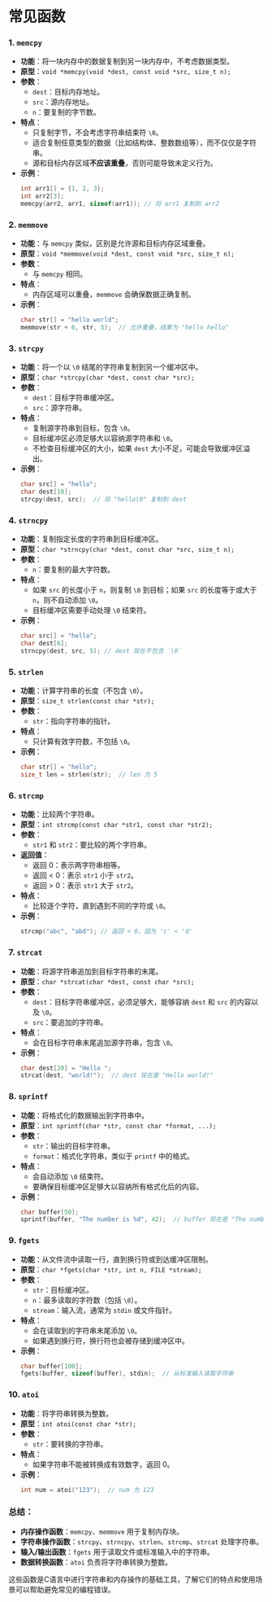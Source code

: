 # 常见函数

### 1. **`memcpy`**
   - **功能**：将一块内存中的数据复制到另一块内存中，不考虑数据类型。
   - **原型**：`void *memcpy(void *dest, const void *src, size_t n);`
   - **参数**：
     - `dest`：目标内存地址。
     - `src`：源内存地址。
     - `n`：要复制的字节数。
   - **特点**：
     - 只复制字节，不会考虑字符串结束符 `\0`。
     - 适合复制任意类型的数据（比如结构体、整数数组等），而不仅仅是字符串。
     - 源和目标内存区域**不应该重叠**，否则可能导致未定义行为。
   - **示例**：
     ```c
     int arr1[] = {1, 2, 3};
     int arr2[3];
     memcpy(arr2, arr1, sizeof(arr1)); // 将 arr1 复制到 arr2
     ```

### 2. **`memmove`**
   - **功能**：与 `memcpy` 类似，区别是允许源和目标内存区域重叠。
   - **原型**：`void *memmove(void *dest, const void *src, size_t n);`
   - **参数**：
     - 与 `memcpy` 相同。
   - **特点**：
     - 内存区域可以重叠，`memmove` 会确保数据正确复制。
   - **示例**：
     ```c
     char str[] = "hello world";
     memmove(str + 6, str, 5);  // 允许重叠，结果为 "hello hello"
     ```

### 3. **`strcpy`**
   - **功能**：将一个以 `\0` 结尾的字符串复制到另一个缓冲区中。
   - **原型**：`char *strcpy(char *dest, const char *src);`
   - **参数**：
     - `dest`：目标字符串缓冲区。
     - `src`：源字符串。
   - **特点**：
     - 复制源字符串到目标，包含 `\0`。
     - 目标缓冲区必须足够大以容纳源字符串和 `\0`。
     - 不检查目标缓冲区的大小，如果 `dest` 大小不足，可能会导致缓冲区溢出。
   - **示例**：
     ```c
     char src[] = "hello";
     char dest[10];
     strcpy(dest, src);  // 将 "hello\0" 复制到 dest
     ```

### 4. **`strncpy`**
   - **功能**：复制指定长度的字符串到目标缓冲区。
   - **原型**：`char *strncpy(char *dest, const char *src, size_t n);`
   - **参数**：
     - `n`：要复制的最大字符数。
   - **特点**：
     - 如果 `src` 的长度小于 `n`，则复制 `\0` 到目标；如果 `src` 的长度等于或大于 `n`，则不自动添加 `\0`。
     - 目标缓冲区需要手动处理 `\0` 结束符。
   - **示例**：
     ```c
     char src[] = "hello";
     char dest[6];
     strncpy(dest, src, 5); // dest 现在不包含 `\0`
     ```

### 5. **`strlen`**
   - **功能**：计算字符串的长度（不包含 `\0`）。
   - **原型**：`size_t strlen(const char *str);`
   - **参数**：
     - `str`：指向字符串的指针。
   - **特点**：
     - 只计算有效字符数，不包括 `\0`。
   - **示例**：
     ```c
     char str[] = "hello";
     size_t len = strlen(str);  // len 为 5
     ```

### 6. **`strcmp`**
   - **功能**：比较两个字符串。
   - **原型**：`int strcmp(const char *str1, const char *str2);`
   - **参数**：
     - `str1` 和 `str2`：要比较的两个字符串。
   - **返回值**：
     - 返回 0：表示两字符串相等。
     - 返回 < 0：表示 `str1` 小于 `str2`。
     - 返回 > 0：表示 `str1` 大于 `str2`。
   - **特点**：
     - 比较逐个字符，直到遇到不同的字符或 `\0`。
   - **示例**：
     ```c
     strcmp("abc", "abd"); // 返回 < 0，因为 'c' < 'd'
     ```

### 7. **`strcat`**
   - **功能**：将源字符串追加到目标字符串的末尾。
   - **原型**：`char *strcat(char *dest, const char *src);`
   - **参数**：
     - `dest`：目标字符串缓冲区，必须足够大，能够容纳 `dest` 和 `src` 的内容以及 `\0`。
     - `src`：要追加的字符串。
   - **特点**：
     - 会在目标字符串末尾追加源字符串，包含 `\0`。
   - **示例**：
     ```c
     char dest[20] = "Hello ";
     strcat(dest, "world!");  // dest 现在是 "Hello world!"
     ```

### 8. **`sprintf`**
   - **功能**：将格式化的数据输出到字符串中。
   - **原型**：`int sprintf(char *str, const char *format, ...);`
   - **参数**：
     - `str`：输出的目标字符串。
     - `format`：格式化字符串，类似于 `printf` 中的格式。
   - **特点**：
     - 会自动添加 `\0` 结束符。
     - 要确保目标缓冲区足够大以容纳所有格式化后的内容。
   - **示例**：
     ```c
     char buffer[50];
     sprintf(buffer, "The number is %d", 42);  // buffer 现在是 "The number is 42\0"
     ```

### 9. **`fgets`**
   - **功能**：从文件流中读取一行，直到换行符或到达缓冲区限制。
   - **原型**：`char *fgets(char *str, int n, FILE *stream);`
   - **参数**：
     - `str`：目标缓冲区。
     - `n`：最多读取的字符数（包括 `\0`）。
     - `stream`：输入流，通常为 `stdin` 或文件指针。
   - **特点**：
     - 会在读取到的字符串末尾添加 `\0`。
     - 如果遇到换行符，换行符也会被存储到缓冲区中。
   - **示例**：
     ```c
     char buffer[100];
     fgets(buffer, sizeof(buffer), stdin);  // 从标准输入读取字符串
     ```

### 10. **`atoi`**
   - **功能**：将字符串转换为整数。
   - **原型**：`int atoi(const char *str);`
   - **参数**：
     - `str`：要转换的字符串。
   - **特点**：
     - 如果字符串不能被转换成有效数字，返回 0。
   - **示例**：
     ```c
     int num = atoi("123");  // num 为 123
     ```

### 总结：
- **内存操作函数**：`memcpy`、`memmove` 用于复制内存块。
- **字符串操作函数**：`strcpy`、`strncpy`、`strlen`、`strcmp`、`strcat` 处理字符串。
- **输入/输出函数**：`fgets` 用于读取文件或标准输入中的字符串。
- **数据转换函数**：`atoi` 负责将字符串转换为整数。

这些函数是C语言中进行字符串和内存操作的基础工具，了解它们的特点和使用场景可以帮助避免常见的编程错误。
